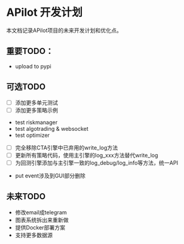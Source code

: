 # APilot 开发计划

本文档记录APilot项目的未来开发计划和优化点。

## 重要TODO：

- upload to pypi


## 可选TODO
- [ ] 添加更多单元测试
- [ ] 添加更多策略示例
- test riskmanager
- test algotrading & websocket
- test optimizer
- [ ] 完全移除CTA引擎中已弃用的write_log方法
- [ ] 更新所有策略代码，使用主引擎的log_xxx方法替代write_log
- [ ] 为回测引擎添加与主引擎一致的log_debug/log_info等方法，统一API
- put event涉及到GUI部分删除



## 未来TODO
- 修改email成telegram
- 图表系统拆出来重新做
- 提供Docker部署方案
- 支持更多数据源

